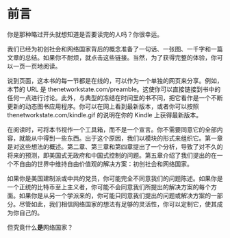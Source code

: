 # 前言

你是那种略过开头就想知道是否要读完的人吗？你很幸运。

我们已经为初创社会和网络国家背后的概念准备了一句话、一张图、一千字和一篇文章的总结。如果你不耐烦，就点击这些链接。当然，为了获得完整的体验，你可以一页一页地阅读。

说到页面，这本书的每一节都是在线的，可以作为一个单独的网页来分享。例如，本节的 URL 是 thenetworkstate.com/preamble。这使你可以直接链接到书中的任何一点进行讨论。此外，与典型的冻结在时间里的书不同，把它看作是一个不断更新的动态图书应用程序。你可以在网上看到最新版本，或者你可以按照 thenetworkstate.com/kindle.gif 的说明在你的 Kindle 上获得最新版本。

在阅读时，可将本书视作一个工具箱，而不是一个宣言。你不需要同意它的全部内容，就能从中得到一些东西。出于这个原因，我们以模块的形式来组织它。第一章是对这些想法的概述。第二章、第三章和第四章提出了一个分析，导致了对不久的将来的预测，即美国式无政府和中国式控制的问题。第五章介绍了我们提出的在一个不自由的世界中维持自由价值观的解决方案：初创社会和网络国家。

如果你是美国建制派或中共的党员，你可能完全不同意我们的问题陈述。如果你是一个正统的比特币至上主义者，你可能不会同意我们所提出的解决方案的每个方面。如果你是从另一个学派来的，你可能只同意我们提出的问题或解决方案的一部分。尽管如此，我们相信网络国家的想法有足够的灵活性，你可以定制它，使其成为你自己的。

但究竟什么**是**网络国家？